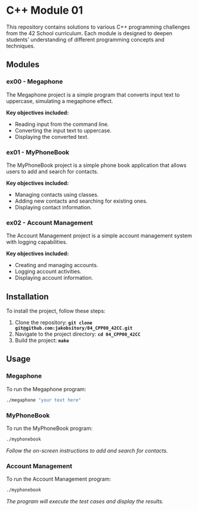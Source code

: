 # **C++ Module 01**

This repository contains solutions to various C++ programming challenges from the 42 School curriculum. Each module is designed to deepen students' understanding of different programming concepts and techniques.

## **Modules**

### **ex00 - Megaphone**
The Megaphone project is a simple program that converts input text to uppercase, simulating a megaphone effect.

**Key objectives included:**

- Reading input from the command line.
- Converting the input text to uppercase.
- Displaying the converted text.

### **ex01 - MyPhoneBook**
The MyPhoneBook project is a simple phone book application that allows users to add and search for contacts.

**Key objectives included:**

- Managing contacts using classes.
- Adding new contacts and searching for existing ones.
- Displaying contact information.

### **ex02 - Account Management**
The Account Management project is a simple account management system with logging capabilities.

**Key objectives included:**

- Creating and managing accounts.
- Logging account activities.
- Displaying account information.

## **Installation**

To install the project, follow these steps:

1. Clone the repository: **`git clone git@github.com:jakobsitory/04_CPP00_42CC.git`**
2. Navigate to the project directory: **`cd 04_CPP00_42CC`**
3. Build the project: **`make`**

## **Usage**
### **Megaphone**
To run the Megaphone program:
```bash
./megaphone "your text here"
```

### **MyPhoneBook**
To run the MyPhoneBook program:
```bash
./myphonebook
```
_Follow the on-screen instructions to add and search for contacts._

### **Account Management**
To run the Account Management program:
```bash
./myphonebook
```
_The program will execute the test cases and display the results._

